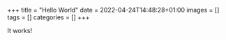+++
title = "Hello World"
date = 2022-04-24T14:48:28+01:00
images = []
tags = []
categories = []
+++

It works!